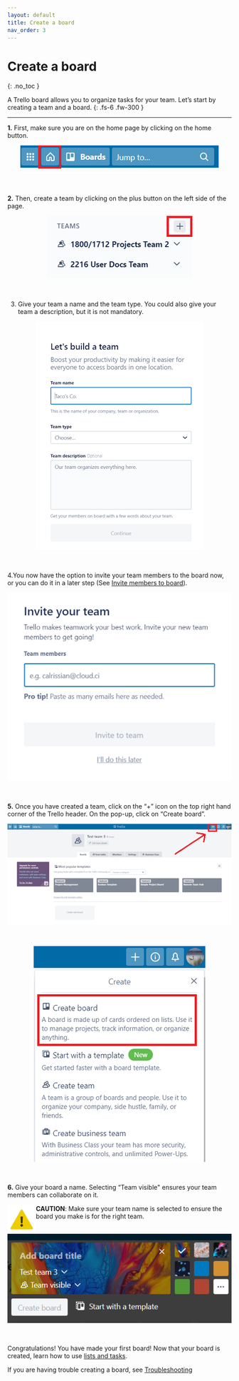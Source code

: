 ```yaml
---
layout: default
title: Create a board
nav_order: 3
---
```


# Create a board
{: .no_toc }


A Trello board allows you to organize tasks for your team. Let’s start by creating a team and a board.
{: .fs-6 .fw-300 }

---

**1.** First, make sure you are on the home page by clicking on the home button.

<p align="center">
  <img src="https://github.com/CheesyPudding/Jasper-Test-Docs/blob/gh-pages/assets/images/create-a-board-step-1-image-1.png?raw=true" "test">
</p>
<br />

**2.** Then, create a team by clicking on the plus button on the left side of the page.

<p align="center">
  <img src="https://github.com/CheesyPudding/Jasper-Test-Docs/blob/gh-pages/assets/images/create-a-board-step-2-image-1.png?raw=true">
</p>
<br />

3. Give your team a name and the team type. You could also give your team a description, but it is not mandatory.

<p align="center">
  <img src="https://github.com/CheesyPudding/Jasper-Test-Docs/blob/gh-pages/assets/images/create-a-board-step-3-image-1.png?raw=true">
</p>
<br />

4.You now have the option to invite your team members to the board now, or you can do it in a later step (See [Invite members to board](https://cheesypudding.github.io/Jasper-Test-Docs/docs/customization/)).

<p align="center">
  <img src="https://github.com/CheesyPudding/Jasper-Test-Docs/blob/gh-pages/assets/images/create-a-board-step-4-image-1.png?raw=true">
</p>
<br />

**5.** Once you have created a team, click on the “+” icon on the top right hand corner of the Trello header. On the pop-up, click on “Create board”.

<p align="center">
  <img src="https://github.com/CheesyPudding/Jasper-Test-Docs/blob/gh-pages/assets/images/create-a-board-step-5-image-1.png?raw=true">
</p>
<br />
<p align="center">
  <img src="https://github.com/CheesyPudding/Jasper-Test-Docs/blob/gh-pages/assets/images/create-a-board-step-5-image-2.png?raw=true">
</p>
<br />

**6.** Give your board a name. Selecting “Team visible" ensures your team members can collaborate on it.

<img align="left" src="https://github.com/CheesyPudding/Jasper-Test-Docs/blob/gh-pages/assets/images/caution.png?raw=true">**CAUTION**: Make sure your team name is selected to ensure the board you make is for the right team.
<br />
<br />
<p align="center">
  <img src="https://github.com/CheesyPudding/Jasper-Test-Docs/blob/gh-pages/assets/images/create-a-board-step-6-image-1.png?raw=true">
</p>
<br />


Congratulations! You have made your first board! Now that your board is created, learn how to use [lists and tasks](https://cheesypudding.github.io/Jasper-Test-Docs/docs/navigation-structure/).

If you are having trouble creating a board, see [Troubleshooting](https://cheesypudding.github.io/Jasper-Test-Docs/docs/index-test/)



